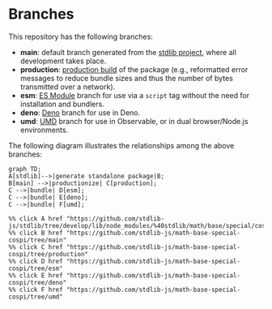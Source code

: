 <!--

@license Apache-2.0

Copyright (c) 2022 The Stdlib Authors.

Licensed under the Apache License, Version 2.0 (the "License");
you may not use this file except in compliance with the License.
You may obtain a copy of the License at

    http://www.apache.org/licenses/LICENSE-2.0

Unless required by applicable law or agreed to in writing, software
distributed under the License is distributed on an "AS IS" BASIS,
WITHOUT WARRANTIES OR CONDITIONS OF ANY KIND, either express or implied.
See the License for the specific language governing permissions and
limitations under the License.

-->

# Branches

This repository has the following branches:

-   **main**: default branch generated from the [stdlib project][stdlib-url], where all development takes place.
-   **production**: [production build][production-url] of the package (e.g., reformatted error messages to reduce bundle sizes and thus the number of bytes transmitted over a network).
-   **esm**: [ES Module][esm-url] branch for use via a `script` tag without the need for installation and bundlers.
-   **deno**: [Deno][deno-url] branch for use in Deno.
-   **umd**: [UMD][umd-url] branch for use in Observable, or in dual browser/Node.js environments.

The following diagram illustrates the relationships among the above branches:

```mermaid
graph TD;
A[stdlib]-->|generate standalone package|B;
B[main] -->|productionize| C[production];
C -->|bundle| D[esm];
C -->|bundle| E[deno];
C -->|bundle| F[umd];

%% click A href "https://github.com/stdlib-js/stdlib/tree/develop/lib/node_modules/%40stdlib/math/base/special/cospi"
%% click B href "https://github.com/stdlib-js/math-base-special-cospi/tree/main"
%% click C href "https://github.com/stdlib-js/math-base-special-cospi/tree/production"
%% click D href "https://github.com/stdlib-js/math-base-special-cospi/tree/esm"
%% click E href "https://github.com/stdlib-js/math-base-special-cospi/tree/deno"
%% click F href "https://github.com/stdlib-js/math-base-special-cospi/tree/umd"
```

[stdlib-url]: https://github.com/stdlib-js/stdlib/tree/develop/lib/node_modules/%40stdlib/math/base/special/cospi
[production-url]: https://github.com/stdlib-js/math-base-special-cospi/tree/production
[deno-url]: https://github.com/stdlib-js/math-base-special-cospi/tree/deno
[umd-url]: https://github.com/stdlib-js/math-base-special-cospi/tree/umd
[esm-url]: https://github.com/stdlib-js/math-base-special-cospi/tree/esm